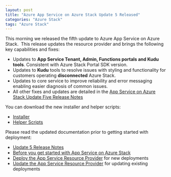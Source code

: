 ```yaml
---
layout: post
title: "Azure App Service on Azure Stack Update 5 Released"
categories: "Azure Stack"
tags: "Azure Stack"
---
```


This morning we released the fifth update to Azure App Service on Azure Stack.  This release updates the resource provider and brings the following key capabilities and fixes:

- Updates to **App Service Tenant, Admin, Functions portals and Kudu tools**. Consistent with Azure Stack Portal SDK version.
- Updates to **Kudu** tools to resolve issues with styling and functionality for customers operating **disconnected** Azure Stack.
- Updates to core service to improve reliability and error messaging enabling easier diagnosis of common issues.
- All other fixes and updates are detailed in the [App Service on Azure Stack Update Five Release Notes](https://docs.microsoft.com/azure/azure-stack/azure-stack-app-service-release-notes-update-five)

You can download the new installer and helper scripts:

- [Installer](https://aka.ms/appsvcupdate5installer)
- [Helper Scripts](https://aka.ms/appsvconmashelpers)

Please read the updated documentation prior to getting started with deployment:

- [Update 5 Release Notes](https://docs.microsoft.com/azure/azure-stack/azure-stack-app-service-release-notes-update-five)
- [Before you get started with App Service on Azure Stack](https://docs.microsoft.com/azure/azure-stack/azure-stack-app-service-before-you-get-started)
- [Deploy the App Service Resource Provider](https://docs.microsoft.com/azure/azure-stack/azure-stack-app-service-deploy) for new deployments
- [Update the App Service Resource Provider](https://docs.microsoft.com/azure/azure-stack/azure-stack-app-service-update) for updating existing deployments
